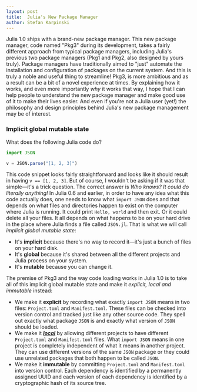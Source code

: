 ```yaml
---
layout: post
title:  Julia's New Package Manager
author: Stefan Karpinski
---
```


Julia 1.0 ships with a brand-new package manager. This new package manager, code named "Pkg3" during its development, takes a fairly different approach from typical package managers, including Julia's previous two package managers (Pkg1 and Pkg2, also designed by yours truly). Package managers have traditionally aimed to "just" automate the installation and configuration of packages on the current system. And this is truly a noble and useful thing to streamline! Pkg3, is more ambitious and as a result can be a bit of a novel experience at times. By explaining how it works, and even more importantly _why_ it works that way, I hope that I can help people to understand the new package manager and make good use of it to make their lives easier. And even if you're not a Julia user (yet!) the philosophy and design principles behind Julia's new package management may be of interest.

### Implicit global mutable state

What does the following Julia code do?

```julia
import JSON

v = JSON.parse("[1, 2, 3]")
```

This code snippet looks fairly straightforward and looks like it should result in having `v == [1, 2, 3]`. But of course, I wouldn't be asking if it was that simple—it's a trick question. The correct answer is *Who knows? It could do literally anything!* In Julia 0.6 and earlier, in order to have any idea what this code actually does, one needs to know what `import JSON` does and that depends on what files and directories happen to exist on the computer where Julia is running. It could print `Hello, world` and then exit. Or it could delete all your files. It all depends on what happens to be on your hard drive in the place where Julia finds a file called `JSON.jl`. That is what we will call *implicit global mutable state*:

- It's **implicit** because there's no way to record it—it's just a bunch of files on your hard disk.
- It's **global** because it's shared between all the different projects and Julia process on your system.
- It's **mutable** because you can change it.

The premise of Pkg3 and the way code loading works in Julia 1.0 is to take all of this implicit global mutable state and make it *explicit, local and immutable* instead:

- We make it **explicit** by recording what exactly `import JSON` means in two files: `Project.toml` and `Manifest.toml`. These files can be checked into version control and tracked just like any other source code. They spell out exactly what package `JSON` is and exactly what version of `JSON` should be loaded.
- We make it ***<u>local</u>*** by allowing different projects to have different `Project.toml` and `Manifest.toml` files. What `import JSON` means in one project is completely independent of what it means in another project. They can use different versions of the same `JSON` package or they could use unrelated packages that both happen to be called `JSON`.
- We make it **immutable** by committing `Project.toml` and `Manifest.toml` into version control. Each dependency is identified by a permanently assigned UUID and each version of each dependency is identified by a cryptographic hash of its source tree.